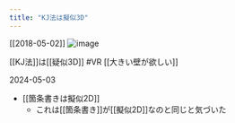 ```yaml
---
title: "KJ法は擬似3D"
---
```


[[2018-05-02]]
![image](https://gyazo.com/93c3671e4d79c860550e4faeb4cbc2d3/thumb/1000)

[[KJ法]]は[[疑似3D]]
#VR
[[大きい壁が欲しい]]

2024-05-03
- [[箇条書きは擬似2D]]
    - これは[[箇条書き]]が[[擬似2D]]なのと同じと気づいた
